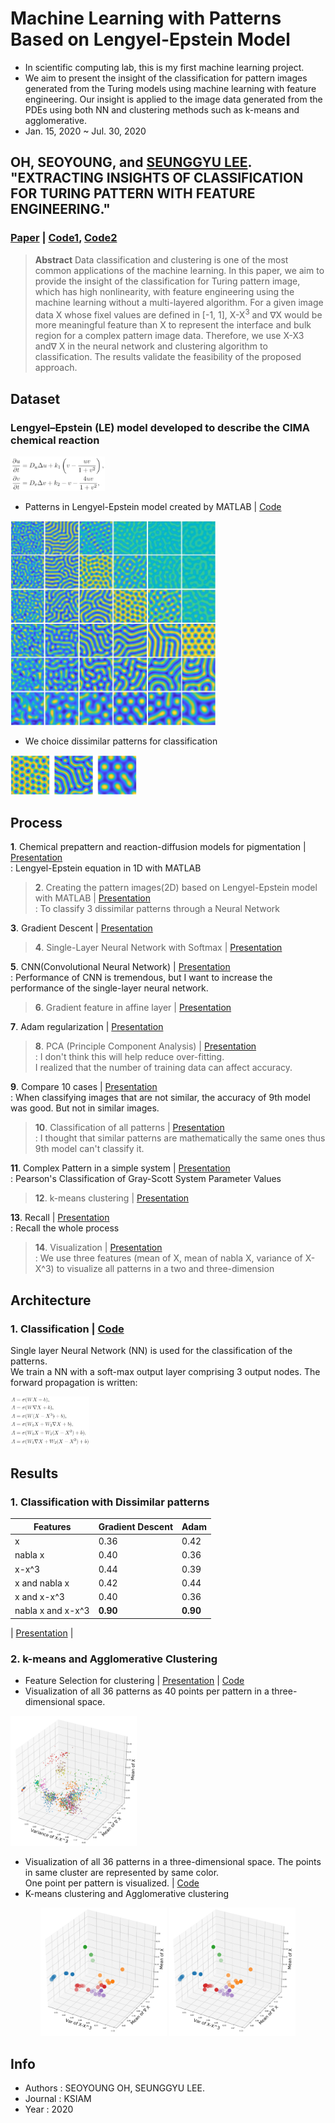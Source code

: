 # Machine Learning with Patterns Based on Lengyel-Epstein Model
- In scientific computing lab, this is my first machine learning project.  
- We aim to present the insight of the classification for pattern images generated from the Turing models using machine learning with feature engineering. Our insight is applied to the image data generated from the PDEs using both NN and clustering methods such as k-means and agglomerative.
- Jan. 15, 2020 ~ Jul. 30, 2020

## OH, SEOYOUNG, and [SEUNGGYU LEE](https://sites.google.com/view/sglee/professor). "EXTRACTING INSIGHTS OF CLASSIFICATION FOR TURING PATTERN WITH FEATURE ENGINEERING."  
### [Paper](http://ksiam-editor.s3.amazonaws.com/1601252749955-jksiam-2020v24p321.pdf) | [Code1](https://github.com/OH-Seoyoung/MachineLearning_with_Patterns_Based_on_Lengyel-Epstein_model/tree/master/Classification_of_Pattern_Images), [Code2](https://github.com/OH-Seoyoung/MachineLearning_with_Patterns_Based_on_Lengyel-Epstein_model/tree/master/Clustering_with_features)  
> **Abstract** Data classification and clustering is one of the most common applications of the machine learning. In this paper, we aim to provide the insight of the classification for Turing pattern image, which has high nonlinearity, with feature engineering using the machine learning without a multi-layered algorithm. For a given image data X whose fixel values are defined in [-1, 1], X-X<sup>3</sup> and ∇X would be more meaningful feature than X to represent the interface and bulk region for a complex pattern image data. Therefore, we use X-X3 and∇ X in the neural network and clustering algorithm to classification. The results validate the feasibility of the proposed approach.

## Dataset
### Lengyel–Epstein (LE) model developed to describe the CIMA chemical reaction

<img src="https://github.com/OH-Seoyoung/MachineLearning_with_Patterns_Based_on_Lengyel-Epstein_model/blob/master/MD_images/LE.png?raw=True" width="30%">

- Patterns in Lengyel-Epstein model created by MATLAB | [Code](https://github.com/OH-Seoyoung/MachineLearning_with_Patterns_Based_on_Lengyel-Epstein_model/tree/master/Lengyel-Epstein_patterns)  

<img src="https://github.com/OH-Seoyoung/MachineLearning_with_Patterns_Based_on_Lengyel-Epstein_model/blob/master/MD_images/pattern.jpg?raw=True" width="65%">

- We choice dissimilar patterns for classification
<img src="https://github.com/OH-Seoyoung/MachineLearning_with_Patterns_Based_on_Lengyel-Epstein_model/blob/master/MD_images/dissimilar_patterns.jpg?raw=True" width="40%">

## Process
**1**. Chemical prepattern and reaction-diffusion models for pigmentation | [Presentation](https://github.com/OH-Seoyoung/MachineLearning_with_Patterns_Based_on_Lengyel-Epstein_model/blob/master/Presentation/1.%2020200115.pdf)  
    : Lengyel-Epstein equation in 1D with MATLAB  
      
> **2**. Creating the pattern images(2D) based on Lengyel-Epstein model with MATLAB | [Presentation](https://github.com/OH-Seoyoung/MachineLearning_with_Patterns_Based_on_Lengyel-Epstein_model/blob/master/Presentation/2.%2020200212.pdf)  
    : To classify 3 dissimilar patterns through a Neural Network  
      
**3**. Gradient Descent | [Presentation](https://github.com/OH-Seoyoung/MachineLearning_with_Patterns_Based_on_Lengyel-Epstein_model/blob/master/Presentation/3.%2020200219.pdf)  
  
> **4**. Single-Layer Neural Network with Softmax | [Presentation](https://github.com/OH-Seoyoung/MachineLearning_with_Patterns_Based_on_Lengyel-Epstein_model/blob/master/Presentation/4.%2020200226.pdf)  
  
**5**. CNN(Convolutional Neural Network) | [Presentation](https://github.com/OH-Seoyoung/MachineLearning_with_Patterns_Based_on_Lengyel-Epstein_model/blob/master/Presentation/5.%2020200311.pdf)  
    : Performance of CNN is tremendous, but I want to increase the performance of the single-layer neural network.  
      
> **6**. Gradient feature in affine layer | [Presentation](https://github.com/OH-Seoyoung/MachineLearning_with_Patterns_Based_on_Lengyel-Epstein_model/blob/master/Presentation/6.%2020200315.pdf)  
  
**7**. Adam regularization | [Presentation](https://github.com/OH-Seoyoung/MachineLearning_with_Patterns_Based_on_Lengyel-Epstein_model/blob/master/Presentation/7.%2020200323.pdf)  
  
> **8**. PCA (Principle Component Analysis) | [Presentation](https://github.com/OH-Seoyoung/MachineLearning_with_Patterns_Based_on_Lengyel-Epstein_model/blob/master/Presentation/8.%2020200330.pdf)  
    : I don't think this will help reduce over-fitting.  
I realized that the number of training data can affect accuracy.  
  
**9**. Compare 10 cases | [Presentation](https://github.com/OH-Seoyoung/MachineLearning_with_Patterns_Based_on_Lengyel-Epstein_model/blob/master/Presentation/9.%2020200413.pdf)  
    : When classifying images that are not similar, the accuracy of 9th model was good. But not in similar images.  
      
> **10**. Classification of all patterns | [Presentation](https://github.com/OH-Seoyoung/MachineLearning_with_Patterns_Based_on_Lengyel-Epstein_model/blob/master/Presentation/10.%2020200427.pdf)  
    : I thought that similar patterns are mathematically the same ones thus 9th model can't classify it.  
      
**11**. Complex Pattern in a simple system | [Presentation](https://github.com/OH-Seoyoung/MachineLearning_with_Patterns_Based_on_Lengyel-Epstein_model/blob/master/Presentation/11.%2020200504.pdf)  
    : Pearson's Classification of Gray-Scott System Parameter Values  
      
> **12**. k-means clustering | [Presentation](https://github.com/OH-Seoyoung/MachineLearning_with_Patterns_Based_on_Lengyel-Epstein_model/blob/master/Presentation/12.%2020200511.pdf)  

**13**. Recall | [Presentation](https://github.com/OH-Seoyoung/MachineLearning_with_Patterns_Based_on_Lengyel-Epstein_model/blob/master/Presentation/13.%2020200708.pdf)  
    : Recall the whole process

> **14**. Visualization | [Presentation](https://github.com/OH-Seoyoung/MachineLearning_with_Patterns_Based_on_Lengyel-Epstein_model/blob/master/Presentation/14.%2020200715.pdf)  
    : We use three features (mean of X, mean of nabla X, variance of X-X^3) to visualize all patterns in a two and three-dimension

## Architecture
### 1. Classification | [Code](https://github.com/OH-Seoyoung/MachineLearning_with_Patterns_Based_on_Lengyel-Epstein_model/tree/master/Classification_of_Pattern_Images)  
Single layer Neural Network (NN) is used for the classification of the patterns.  
We train a NN with a soft-max output layer comprising 3 output nodes.
The forward propagation is written:  

<img src="https://github.com/OH-Seoyoung/MachineLearning_with_Patterns_Based_on_Lengyel-Epstein_model/blob/master/MD_images/equations.png" width="25%" height="25%">

## Results
### 1. Classification with Dissimilar patterns   
|Features|Gradient Descent|Adam|
|---|---|---|
|x|0.36|0.42|
|nabla x|0.40|0.36|
|x-x^3|0.44|0.39|
|x and nabla x|0.42|0.44|
|x and x-x^3|0.40|0.36|
|nabla x and x-x^3|**0.90**|**0.90**|  

| [Presentation](https://github.com/OH-Seoyoung/MachineLearning_with_Patterns_Based_on_Lengyel-Epstein_model/blob/master/Presentation/9.%2020200413.pdf) |

### 2. k-means and Agglomerative Clustering  
- Feature Selection for clustering | [Presentation](https://github.com/OH-Seoyoung/MachineLearning_with_Patterns_Based_on_Lengyel-Epstein_model/blob/master/Presentation/14.%2020200715.pdf) | [Code](https://github.com/OH-Seoyoung/MachineLearning_with_Patterns_Based_on_Lengyel-Epstein_model/tree/master/Visualization_with_features)
- Visualization of all 36 patterns as 40 points per pattern in a three-dimensional space.

<img src="https://github.com/OH-Seoyoung/MachineLearning_with_Patterns_Based_on_Lengyel-Epstein_model/blob/master/MD_images/vis_all.jpg?raw=True" width="40%">

- Visualization of all 36 patterns in a three-dimensional space. The points in same cluster are represented by same color.  
One point per pattern is visualized. | [Code](https://github.com/OH-Seoyoung/MachineLearning_with_Patterns_Based_on_Lengyel-Epstein_model/tree/master/Clustering_with_features) 
- K-means clustering and Agglomerative clustering

<div align="center">
<img src="https://github.com/OH-Seoyoung/MachineLearning_with_Patterns_Based_on_Lengyel-Epstein_model/blob/master/MD_images/kmeans.jpg?raw=True" width="40%">   
<img src="https://github.com/OH-Seoyoung/MachineLearning_with_Patterns_Based_on_Lengyel-Epstein_model/blob/master/MD_images/agg.jpg?raw=True" width="40%"> <br>
</div>

## Info
- Authors : SEOYOUNG OH, SEUNGGYU LEE.
- Journal : KSIAM
- Year : 2020
